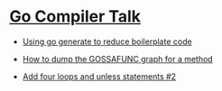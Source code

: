 # [Go Compiler Talk](https://www.gophercon.com/agenda/session/1341852)

- [Using go generate to reduce boilerplate code](https://blog.logrocket.com/using-go-generate-reduce-boilerplate-code/)

- [How to dump the GOSSAFUNC graph for a method](https://dave.cheney.net/2020/06/19/how-to-dump-the-gossafunc-graph-for-a-method)

- [Add four loops and unless statements #2](https://github.com/rileythomp/go/pull/2/files)